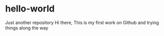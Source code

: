 # hello-world
Just another repository
Hi there,
This is my first work on Github and trying things along the way
